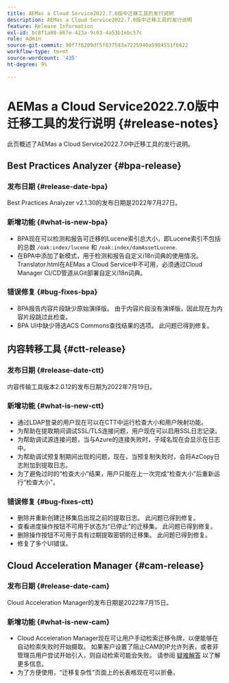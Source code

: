 ```yaml
---
title: AEMas a Cloud Service2022.7.0版中迁移工具的发行说明
description: AEMas a Cloud Service2022.7.0版中迁移工具的发行说明
feature: Release Information
exl-id: bc8f1a80-867e-423a-9c03-4a53b1ebc57c
role: Admin
source-git-commit: 90f7f6209df5f837583a7225940a5984551f6622
workflow-type: tm+mt
source-wordcount: '435'
ht-degree: 9%

---
```


# AEMas a Cloud Service2022.7.0版中迁移工具的发行说明 {#release-notes}

此页概述了AEMas a Cloud Service2022.7.0中迁移工具的发行说明。

## Best Practices Analyzer {#bpa-release}

### 发布日期 {#release-date-bpa}

Best Practices Analyzer v2.1.30的发布日期是2022年7月27日。

### 新增功能 {#what-is-new-bpa}

* BPA现在可以检测和报告可迁移的Lucene索引总大小，即Lucene索引不包括的总数 `/oak:index/lucene` 和 `/oak:index/damAssetLucene`.
* 在BPA中添加了新模式，用于检测和报告自定义i18n词典的使用情况。 Translator.html在AEMas a Cloud Service中不可用，必须通过Cloud Manager CI/CD管道从Git部署自定义i18n词典。

### 错误修复 {#bug-fixes-bpa}

* BPA报告内容片段缺少原始演绎版。 由于内容片段没有演绎版，因此现在为内容片段跳过此检查。
* BPA UI中缺少筛选ACS Commons查找结果的选项。 此问题已得到修复。

## 内容转移工具 {#ctt-release}

### 发布日期 {#release-date-ctt}

内容传输工具版本2.0.12的发布日期为2022年7月19日。

### 新增功能 {#what-is-new-ctt}

* 通过LDAP登录的用户现在可以在CTT中运行检查大小和用户映射功能。
* 为帮助在提取期间调试SSL/TLS连接问题，用户现在可以启用SSL日志记录。
* 为帮助调试源连接问题，当与Azure的连接失败时，子域名现在会显示在日志中。
* 为帮助调试预复制期间出现的问题，现在，当预复制失败时，会将AzCopy日志附加到提取日志。
* 为了避免过时的“检查大小”结果，用户只能在上一次完成“检查大小”后重新运行“检查大小”。

### 错误修复 {#bug-fixes-ctt}

* 删除并重新创建迁移集后出现之前的提取日志。 此问题已得到修复。
* 查看进度操作按钮不可用于状态为“已停止”的迁移集。 此问题已得到修复。
* 删除操作按钮不可用于具有过期提取密钥的迁移集。 此问题已得到修复。
* 修复了多个UI错误。

## Cloud Acceleration Manager {#cam-release}

### 发布日期 {#release-date-cam}

Cloud Acceleration Manager的发布日期是2022年7月15日。

### 新增功能 {#what-is-new-cam}

* Cloud Acceleration Manager现在可让用户手动检索迁移令牌，以便能够在自动检索失败时开始摄取。 如果客户设置了阻止CAM的IP允许列表，或者非管理员用户尝试开始引入，则自动检索可能会失败。 请参阅 [疑难解答](/help/journey-migration/content-transfer-tool/using-content-transfer-tool/ingesting-content.md#troubleshooting) 以了解更多信息。
* 为了方便使用，“迁移复杂性”页面上的长表格现在可以折叠。
